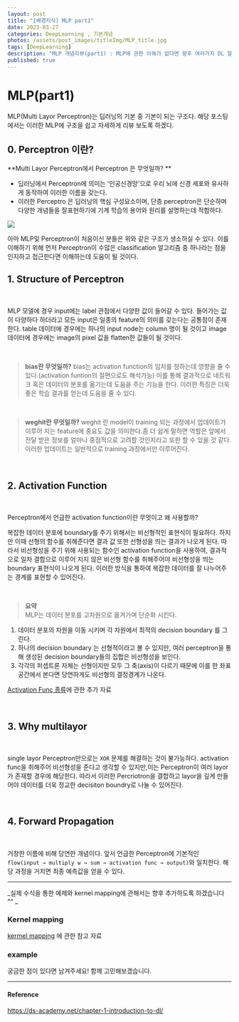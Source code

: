 ```yaml
---
layout: post
title: "[배경지식] MLP part1"
date: 2023-03-27
categories: DeepLearning , 기본개념
photos: /assets/post_images/titleImg/MLP_title.jpg
tags: [DeepLearning]
description: "MLP 개념리뷰(part1) : MLP에 관한 이해가 없다면 향후 여러가지 DL 알고리즘을 이해하기 어렵다. 다른 DL 알고리즘을 다루기 이전 MLP를 먼저 이해하여 보자"
published: true
---
```



# MLP(part1)

MLP(Multi Layor Perceptron)는 딥러닝의 기본 중 기본이 되는 구조다. 해당 포스팅에서는 이러한 MLP에 구조을 쉽고 자세하게 리뷰 보도록 하겠다.

## 0. Perceptron 이란?

**Multi Layor Perceptron에서 Perceptron 은 무엇일까? **

- 딥러닝에서 Perceptron에 의미는 '인공신경망'으로 우리 뇌에 신경 세포와 유사하게 동작하여 이러한 이름을 갖는다. 
- 이러한 Perceptro 은 딥러닝의 핵심 구성요소이며, 단층 perceptron은 단순하며 다양한 개념들을 잘표현하기에 기계 학습의 용어와 원리를 설명하는데 적합하다.


![](https://velog.velcdn.com/images/donguk071/post/086dd8a4-30e6-402a-b259-110e76574d7b/image.png)

아마 MLP및 Perceptron이 처음이신 분들은 위와 같은 구조가 생소하실 수 있다. 이를 이해하기 위해 먼저 Perceptron이 수많은 classification 알고리즘 중 하나라는 점을 인지하고 접근한다면 이해하는데 도움이 될 것이다.




## 1. Structure of Perceptron

<br/>

MLP 모델에 경우 input에는 label 관점에서 다양한 값이 들어갈 수 있다. 들어가는 값이 다양하다 하더라고 모든 input은 일종의 feature의 의미를 갖는다는 공통점이 존재한다. table 데이터에 경우에는 하나의 input node는 column 명이 될 것이고 image 데이터에 경우에는 image의 pixel 값을 flatten한 값들이 될 것이다.

<br/>

> **bias란 무엇일까?**
bias는 activation function의 임치를 정하는데 영향을 줄 수 있다.(activation funtion의 절편으로도 해석가능) 이를 통해 결과적으로 네트워크 혹은 데이터의 분포를 옮기는데 도움을 주는 기능을 한다. 이러한 특징은 더욱 좋은 학습 결과를 얻는데 도움을 줄 수 있다.
> 

<br/>

> **weghit란 무엇일까?**
weghit 란 model이 training 되는 과정에서 업데이트가 이루어 지는 feature에 중요도 값을 의미한다.좀 더 쉽게 말하면 역할은 앞에서 전달 받은 정보를 얼마나 중점적으로 고려할 것인지라고 또한 할 수 있을 것 같다. 이러한 업데이트는 일반적으로 training 과정에서만 이루어진다.

<br/>


## 2. Activation Function

<br/>

Perceptron에서 언급한 activation function이란 무엇이고 왜 사용할까?

복잡한 데이터 분포에 boundary를 주기 위해서는 비선형적인 표현식이 필요하다. 하지만 이때 선형의 함수를 취해준다면 결과 값 또한 선형성을 띄는 결과가 나오게 된다. 따라서 비선형성을 주기 위해 사용되는 함수인 activation function을 사용하여, 결과적으로 일차 결합으로 이루어 지지 않은 비선형 함수를 취해주어야 비선형성을 띄는 boundary 표현식이 나오게 된다. 이러한 방식을 통하여 복잡한 데이터를 잘 나누어주는 경계를 표현할 수 있어진다.

<br/>

>**요약**<br/>
MLP는 데이터 분포를 고차원으로 옮겨가며 단순화 시킨다.
1. 데이터 분포의 차원을 이동 시키며 각 차원에서 최적의 decision boundary 를 그린다.
2. 하나의 decision boundary 는 선형적이라고 볼 수 있지만, 여러 perceptron을 통해 생성된 decision boundary들의 집합은 비선형성을 보인다.
3. 각각의 퍼셉트론 자체는 선형이지만 모두 그 축(axis)이 다르기 때문에 이를 한 좌표공간에서 본다면 당연하게도 비선형의 결정경계가 나온다.

[Activation Func 종류](https://junstar92.tistory.com/122)에 관한 추가 자료 


<br/>

## 3. Why multilayor
<br/>


single layor Perceptron만으로는 `XOR` 문제를 해결하는 것이 불가능하다. activation func을 취해주어 비선형성을 준다고 생각할 수 있지만,이는 Perceptron이 여러 layor가 존재할 경우에 해당한다.  따라서 이러한 Percriotron을 결합하고 layor을 깊게 만들어야 데이터를 더욱 정교한 decisiton boundry로 나눌 수 있어진다. 



<br/>

## 4. Forward Propagation
<br/>

거창한 이름에 비해 당연한 개념이다. 앞서 언급한 Perceptron에 기본적인 `flow(input → multiply w → sum → activation func → output)`와 일치한다. 해당 과정을 거치면 최종 예측값을 얻을 수 있다. 





------------------------
_실제 수식을 통한 예제와 kernel mapping에 관해서는 향후 추가하도록 하겠습니다 ^^ _


### Kernel mapping
[kermel mapping](https://sanghyu.tistory.com/14) 에 관한 참고 자료


### example



궁금한 점이 있다면 남겨주세요! 함께 고민해보겠습니다.

------------------------
#### Reference
https://ds-academy.net/chapter-1-introduction-to-dl/